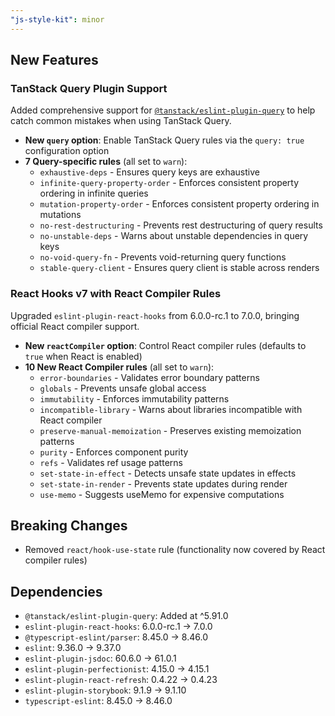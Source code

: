 ```yaml
---
"js-style-kit": minor
---
```


## New Features

### TanStack Query Plugin Support

Added comprehensive support for [`@tanstack/eslint-plugin-query`](https://tanstack.com/query/v4/docs/eslint/eslint-plugin-query) to help catch common mistakes when using TanStack Query.

- **New `query` option**: Enable TanStack Query rules via the `query: true` configuration option
- **7 Query-specific rules** (all set to `warn`):
  - `exhaustive-deps` - Ensures query keys are exhaustive
  - `infinite-query-property-order` - Enforces consistent property ordering in infinite queries
  - `mutation-property-order` - Enforces consistent property ordering in mutations
  - `no-rest-destructuring` - Prevents rest destructuring of query results
  - `no-unstable-deps` - Warns about unstable dependencies in query keys
  - `no-void-query-fn` - Prevents void-returning query functions
  - `stable-query-client` - Ensures query client is stable across renders

### React Hooks v7 with React Compiler Rules

Upgraded `eslint-plugin-react-hooks` from 6.0.0-rc.1 to 7.0.0, bringing official React compiler support.

- **New `reactCompiler` option**: Control React compiler rules (defaults to `true` when React is enabled)
- **10 New React Compiler rules** (all set to `warn`):
  - `error-boundaries` - Validates error boundary patterns
  - `globals` - Prevents unsafe global access
  - `immutability` - Enforces immutability patterns
  - `incompatible-library` - Warns about libraries incompatible with React compiler
  - `preserve-manual-memoization` - Preserves existing memoization patterns
  - `purity` - Enforces component purity
  - `refs` - Validates ref usage patterns
  - `set-state-in-effect` - Detects unsafe state updates in effects
  - `set-state-in-render` - Prevents state updates during render
  - `use-memo` - Suggests useMemo for expensive computations

## Breaking Changes

- Removed `react/hook-use-state` rule (functionality now covered by React compiler rules)

## Dependencies

- `@tanstack/eslint-plugin-query`: Added at ^5.91.0
- `eslint-plugin-react-hooks`: 6.0.0-rc.1 → 7.0.0
- `@typescript-eslint/parser`: 8.45.0 → 8.46.0
- `eslint`: 9.36.0 → 9.37.0
- `eslint-plugin-jsdoc`: 60.6.0 → 61.0.1
- `eslint-plugin-perfectionist`: 4.15.0 → 4.15.1
- `eslint-plugin-react-refresh`: 0.4.22 → 0.4.23
- `eslint-plugin-storybook`: 9.1.9 → 9.1.10
- `typescript-eslint`: 8.45.0 → 8.46.0
